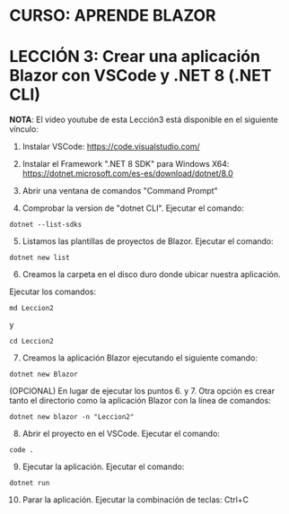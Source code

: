 # CURSO: APRENDE BLAZOR

# LECCIÓN 3: Crear una aplicación Blazor con VSCode y .NET 8 (.NET CLI)

**NOTA**: El video youtube de esta Lección3 está disponible en el siguiente vínculo: 

1. Instalar VSCode: https://code.visualstudio.com/

3. Instalar el Framework ".NET 8 SDK" para Windows X64: https://dotnet.microsoft.com/es-es/download/dotnet/8.0

5. Abrir una ventana de comandos "Command Prompt"

6. Comprobar la version de "dotnet CLI". Ejecutar el comando:

```
dotnet --list-sdks
```

5. Listamos las plantillas de proyectos de Blazor. Ejecutar el comando:

```
dotnet new list
```

6. Creamos la carpeta en el disco duro donde ubicar nuestra aplicación.

Ejecutar los comandos:

```
md Leccion2
```
   
y

```
cd Leccion2
```
   
7. Creamos la aplicación Blazor ejecutando el siguiente comando:

```
dotnet new Blazor
```

(OPCIONAL) En lugar de ejecutar los puntos 6. y 7. Otra opción es crear tanto el directorio como la aplicación Blazor con la línea de comandos: 

```
dotnet new blazor -n "Leccion2"
```

8. Abrir el proyecto en el VSCode. Ejecutar el comando:

```
code .
```

9. Ejecutar la aplicación. Ejecutar el comando:

```
dotnet run
```

10. Parar la aplicación. Ejecutar la combinación de teclas: Ctrl+C

